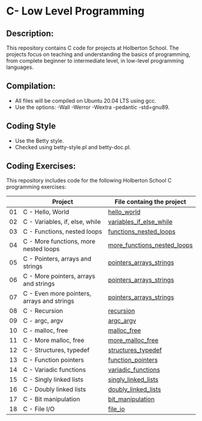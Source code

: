 # C- Low Level Programming

## Description:

This repository contains C code for projects at Holberton School. The projects focus on teaching and understanding the basics of programming, from complete beginner to intermediate level, in low-level programming languages.

## Compilation:
- All files will be compiled on Ubuntu 20.04 LTS using gcc.
- Use the options: -Wall -Werror -Wextra -pedantic -std=gnu89.

## Coding Style
- Use the Betty style.
- Checked using betty-style.pl and betty-doc.pl.

## Coding Exercises:
This repository includes code for the following Holberton School C programming exercises:

|   | Project | File containg the project |
|----------|----------|----------|
| 01 | C - Hello, World | [hello\_world](https://github.com/amirasabdu/holbertonschool-low_level_programming/tree/main/hello_world) |
| 02 | C - Variables, if, else, while | [variables\_if\_else\_while](https://github.com/amirasabdu/holbertonschool-low_level_programming/tree/main/variables_if_else_while) |
| 03 | C - Functions, nested loops | [functions\_nested\_loops](https://github.com/amirasabdu/holbertonschool-low_level_programming/tree/main/functions_nested_loops) |
| 04 | C - More functions, more nested loops | [more\_functions\_nested\_loops](https://github.com/amirasabdu/holbertonschool-low_level_programming/tree/main/more_functions_nested_loops) |
| 05 | C - Pointers, arrays and strings | [pointers\_arrays\_strings](https://github.com/amirasabdu/holbertonschool-low_level_programming/tree/main/pointers_arrays_strings) |
| 06 | C - More pointers, arrays and strings | [pointers\_arrays\_strings](https://github.com/amirasabdu/holbertonschool-low_level_programming/tree/main/pointers_arrays_strings) |
| 07 | C - Even more pointers, arrays and strings | [pointers\_arrays\_strings](https://github.com/amirasabdu/holbertonschool-low_level_programming/tree/main/pointers_arrays_strings) |
| 08 | C - Recursion | [recursion](https://github.com/amirasabdu/holbertonschool-low_level_programming/tree/main/recursion) |
| 09 | C - argc, argv | [argc\_argv](https://github.com/amirasabdu/holbertonschool-low_level_programming/tree/main/argc_argv) |
| 10 | C - malloc, free | [malloc\_free](https://github.com/amirasabdu/holbertonschool-low_level_programming/tree/main/malloc_free) |
| 11 | C - More malloc, free | [more\_malloc\_free](https://github.com/amirasabdu/holbertonschool-low_level_programming/tree/main/more_malloc_free) |
| 12 | C - Structures, typedef | [structures\_typedef](https://github.com/amirasabdu/holbertonschool-low_level_programming/tree/main/structures_typedef) |
| 13 | C - Function pointers | [function\_pointers](https://github.com/amirasabdu/holbertonschool-low_level_programming/tree/main/function_pointers) |
| 14 | C - Variadic functions | [variadic\_functions](https://github.com/amirasabdu/holbertonschool-low_level_programming/tree/main/variadic_functions) |
| 15 | C - Singly linked lists | [singly\_linked\_lists](https://github.com/amirasabdu/holbertonschool-low_level_programming/tree/main/singly_linked_lists) |
| 16 | C - Doubly linked lists | [doubly\_linked\_lists](https://github.com/amirasabdu/holbertonschool-low_level_programming/tree/main/doubly_linked_lists) |
| 17 | C - Bit manipulation | [bit\_manipulation](https://github.com/amirasabdu/holbertonschool-low_level_programming/tree/main/bit_manipulation) |
| 18 | C - File I/O | [file\_io](https://github.com/amirasabdu/holbertonschool-low_level_programming/tree/main/file_io) |

